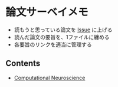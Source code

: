 # 論文サーベイメモ

* 読もうと思っている論文を [Issue](https://github.com/jo7ueb/paper-survey/issues) に上げる
* 読んだ論文の要旨を、1ファイルに纏める
* 各要旨のリンクを適当に管理する

## Contents
* [Computational Neuroscience](computational_neuroscience)
